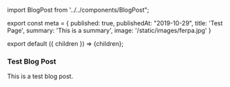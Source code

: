 import BlogPost from '../../components/BlogPost";

export const meta = {
  published: true,
  publishedAt: "2019-10-29",
  title: 'Test Page',
  summary: 'This is a summary',
  image: '/static/images/ferpa.jpg'
}

export default ({ children }) => <BlogPost meta={meta}>{children}</BlogPost>;
### Test Blog Post

This is a test blog post.
